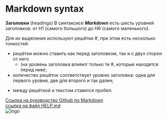 # Markdown syntax

**Заголовки** (headings)
В синтаксисе __*Markdown*__ есть шесть уровней заголовков: 
от H1 (самого большого) до H6 (самого маленького).

Для их выделения используют решётки #, при этом есть несколько
тонкостей: <br/>
- решётки можно ставить как перед заголовком, так и с двух сторон
от него 
  - (на уровень заголовка влияют только те #, которые 
находятся перед ним);<br/>
- количество решёток соответствует уровню заголовка: одна для 
первого уровня, две для второго и так далее;<br/>
+ между решёткой и текстом ставится пробел.

[Ссылка на руководство Github по Markdown](https://gist.github.com/Jekins/2bf2d0638163f1294637)<br/>
[ссылка на файл HELP.md](HELP.md)<br/>
![logo](https://upload.wikimedia.org/wikipedia/commons/thumb/4/48/Markdown-mark.svg/1920px-Markdown-mark.svg.png)

